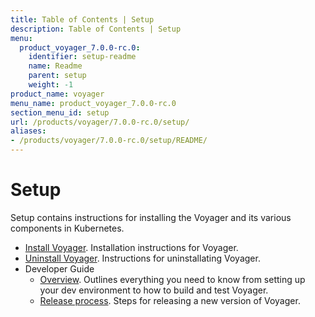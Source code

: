 ```yaml
---
title: Table of Contents | Setup
description: Table of Contents | Setup
menu:
  product_voyager_7.0.0-rc.0:
    identifier: setup-readme
    name: Readme
    parent: setup
    weight: -1
product_name: voyager
menu_name: product_voyager_7.0.0-rc.0
section_menu_id: setup
url: /products/voyager/7.0.0-rc.0/setup/
aliases:
- /products/voyager/7.0.0-rc.0/setup/README/
---
```


# Setup

Setup contains instructions for installing the Voyager and its various components in Kubernetes.

- [Install Voyager](/products/voyager/7.0.0-rc.0/setup/install). Installation instructions for Voyager.
- [Uninstall Voyager](/products/voyager/7.0.0-rc.0/setup/uninstall). Instructions for uninstallating Voyager.
- Developer Guide
  - [Overview](/products/voyager/7.0.0-rc.0/setup/developer-guide/overview). Outlines everything you need to know from setting up your dev environment to how to build and test Voyager.
  - [Release process](/products/voyager/7.0.0-rc.0/setup/developer-guide/release). Steps for releasing a new version of Voyager.
